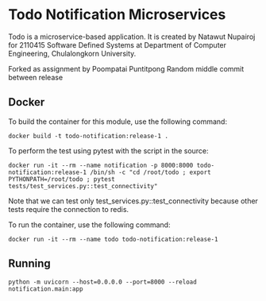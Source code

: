 # Todo Notification Microservices
Todo is a microservice-based application.
It is created by Natawut Nupairoj for 2110415 Software Defined Systems at Department of Computer Engineering, Chulalongkorn University.

Forked as assignment by Poompatai Puntitpong
Random middle commit between release


## Docker
To build the container for this module, use the following command:
```
docker build -t todo-notification:release-1 .
```

To perform the test using pytest
with the script in the source:
```
docker run -it --rm --name notification -p 8000:8000 todo-notification:release-1 /bin/sh -c "cd /root/todo ; export PYTHONPATH=/root/todo ; pytest tests/test_services.py::test_connectivity"
```
Note that we can test only test_services.py::test_connectivity because other tests require the connection to redis.

To run the container, use the following command:
```
docker run -it --rm --name todo todo-notification:release-1
```

## Running

```
python -m uvicorn --host=0.0.0.0 --port=8000 --reload notification.main:app
```
